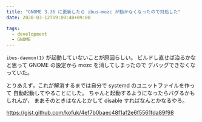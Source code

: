 ```yaml
---
title: "GNOME 3.36 に更新したら ibus-mozc が動かなくなったので対処した"
date: 2020-03-12T19:00:48+09:00

tags:
  - development
  - GNOME
---
```


`ibus-daemon(1)` が起動していないことが原因らしい。
ビルドし直せば治るかなと思って GNOME の設定から mozc を消してしまったので
デバッグできなくなっていた。

とりあえず，これが解消するまでは自分で systemd のユニットファイルを作って
自動起動してやることにした。
ちゃんと起動するようになったらバグるかもしれんが，
まあそのときはなんとかして disable すればなんとかなるやろ。

https://gist.github.com/kofuk/4ef7b0baec48f1af2e6f5561fda89f98
